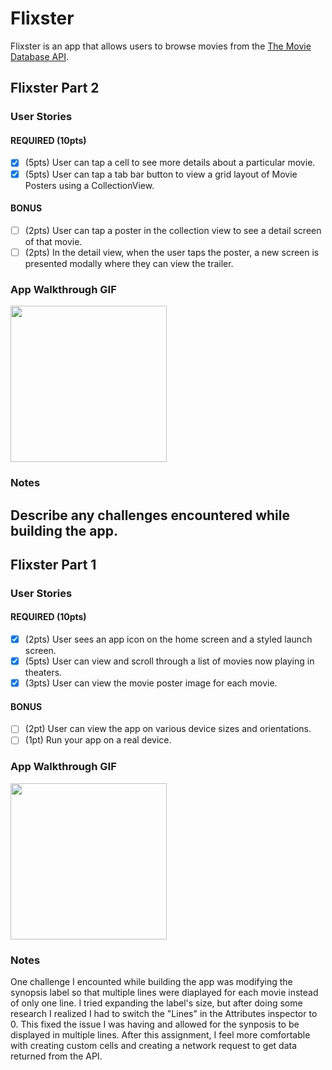 # Flixster

Flixster is an app that allows users to browse movies from the [The Movie Database API](http://docs.themoviedb.apiary.io/#).

## Flixster Part 2

### User Stories

#### REQUIRED (10pts)
- [x] (5pts) User can tap a cell to see more details about a particular movie.
- [x] (5pts) User can tap a tab bar button to view a grid layout of Movie Posters using a CollectionView.

#### BONUS
- [ ] (2pts) User can tap a poster in the collection view to see a detail screen of that movie.
- [ ] (2pts) In the detail view, when the user taps the poster, a new screen is presented modally where they can view the trailer.

### App Walkthrough GIF

<img src="https://media.giphy.com/media/qWbETMX0Ph2GNMxeL0/giphy.gif" width=250><br>

### Notes
Describe any challenges encountered while building the app.
---

## Flixster Part 1

### User Stories

#### REQUIRED (10pts)
- [x] (2pts) User sees an app icon on the home screen and a styled launch screen.
- [x] (5pts) User can view and scroll through a list of movies now playing in theaters.
- [x] (3pts) User can view the movie poster image for each movie.

#### BONUS
- [ ] (2pt) User can view the app on various device sizes and orientations.
- [ ] (1pt) Run your app on a real device.

### App Walkthrough GIF

<img src="https://media.giphy.com/media/uplrl6fqG8LjTZzZKh/giphy.gif" width=250><br>

### Notes
One challenge I encounted while building the app was modifying the synopsis label so that multiple lines were diaplayed for each movie instead of only one line. I tried expanding the label's size, but after doing some research I realized I had to switch the "Lines" in the Attributes inspector to 0. This fixed the issue I was having and allowed for the synposis to be displayed in multiple lines. After this assignment, I feel more comfortable with creating custom cells and creating a network request to get data returned from the API. 

